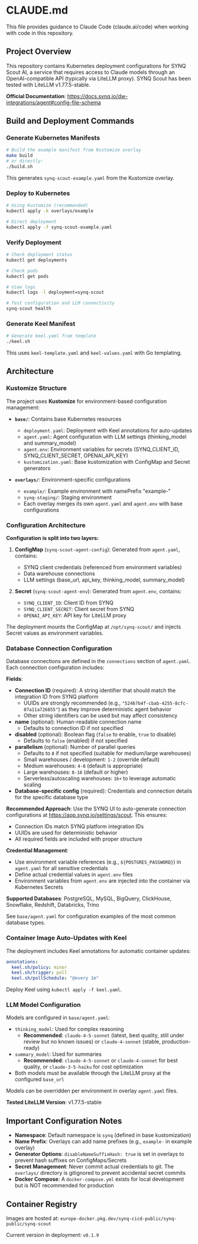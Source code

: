 # CLAUDE.md

This file provides guidance to Claude Code (claude.ai/code) when working with code in this repository.

## Project Overview

This repository contains Kubernetes deployment configurations for SYNQ Scout AI, a service that requires access to Claude models through an OpenAI-compatible API (typically via LiteLLM proxy). SYNQ Scout has been tested with LiteLLM v1.77.5-stable.

**Official Documentation**: https://docs.synq.io/dw-integrations/agent#config-file-schema

## Build and Deployment Commands

### Generate Kubernetes Manifests

```bash
# Build the example manifest from Kustomize overlay
make build
# or directly:
./build.sh
```

This generates `synq-scout-example.yaml` from the Kustomize overlay.

### Deploy to Kubernetes

```bash
# Using Kustomize (recommended)
kubectl apply -k overlays/example

# Direct deployment
kubectl apply -f synq-scout-example.yaml
```

### Verify Deployment

```bash
# Check deployment status
kubectl get deployments

# Check pods
kubectl get pods

# View logs
kubectl logs -l deployment=synq-scout

# Test configuration and LLM connectivity
synq-scout health
```

### Generate Keel Manifest

```bash
# Generate keel.yaml from template
./keel.sh
```

This uses `keel-template.yaml` and `keel-values.yaml` with Go templating.

## Architecture

### Kustomize Structure

The project uses **Kustomize** for environment-based configuration management:

- **`base/`**: Contains base Kubernetes resources
  - `deployment.yaml`: Deployment with Keel annotations for auto-updates
  - `agent.yaml`: Agent configuration with LLM settings (thinking_model and summary_model)
  - `agent.env`: Environment variables for secrets (SYNQ_CLIENT_ID, SYNQ_CLIENT_SECRET, OPENAI_API_KEY)
  - `kustomization.yaml`: Base kustomization with ConfigMap and Secret generators

- **`overlays/`**: Environment-specific configurations
  - `example/`: Example environment with namePrefix "example-"
  - `synq-staging/`: Staging environment
  - Each overlay merges its own `agent.yaml` and `agent.env` with base configurations

### Configuration Architecture

**Configuration is split into two layers:**

1. **ConfigMap** (`synq-scout-agent-config`): Generated from `agent.yaml`, contains:
   - SYNQ client credentials (referenced from environment variables)
   - Data warehouse connections
   - LLM settings (base_url, api_key, thinking_model, summary_model)

2. **Secret** (`synq-scout-agent-env`): Generated from `agent.env`, contains:
   - `SYNQ_CLIENT_ID`: Client ID from SYNQ
   - `SYNQ_CLIENT_SECRET`: Client secret from SYNQ
   - `OPENAI_API_KEY`: API key for LiteLLM proxy

The deployment mounts the ConfigMap at `/opt/synq-scout/` and injects Secret values as environment variables.

### Database Connection Configuration

Database connections are defined in the `connections` section of `agent.yaml`. Each connection configuration includes:

**Fields**:
- **Connection ID** (required): A string identifier that should match the integration ID from SYNQ platform
  - UUIDs are strongly recommended (e.g., `"52467b4f-cbab-4255-8cfc-07a11a726855"`) as they improve deterministic agent behavior
  - Other string identifiers can be used but may affect consistency
- **name** (optional): Human-readable connection name
  - Defaults to connection ID if not specified
- **disabled** (optional): Boolean flag (`false` to enable, `true` to disable)
  - Defaults to `false` (enabled) if not specified
- **parallelism** (optional): Number of parallel queries
  - Defaults to `8` if not specified (suitable for medium/large warehouses)
  - Small warehouses / development: `1-2` (override default)
  - Medium warehouses: `4-8` (default is appropriate)
  - Large warehouses: `8-16` (default or higher)
  - Serverless/autoscaling warehouses: `16+` to leverage automatic scaling
- **Database-specific config** (required): Credentials and connection details for the specific database type

**Recommended Approach**: Use the SYNQ UI to auto-generate connection configurations at https://app.synq.io/settings/scout. This ensures:
- Connection IDs match SYNQ platform integration IDs
- UUIDs are used for deterministic behavior
- All required fields are included with proper structure

**Credential Management**:
- Use environment variable references (e.g., `${POSTGRES_PASSWORD}`) in `agent.yaml` for all sensitive credentials
- Define actual credential values in `agent.env` files
- Environment variables from `agent.env` are injected into the container via Kubernetes Secrets

**Supported Databases**: PostgreSQL, MySQL, BigQuery, ClickHouse, Snowflake, Redshift, Databricks, Trino

See `base/agent.yaml` for configuration examples of the most common database types.

### Container Image Auto-Updates with Keel

The deployment includes Keel annotations for automatic container updates:

```yaml
annotations:
  keel.sh/policy: minor
  keel.sh/trigger: poll
  keel.sh/pollSchedule: "@every 1m"
```

Deploy Keel using `kubectl apply -f keel.yaml`.

### LLM Model Configuration

Models are configured in `base/agent.yaml`:
- `thinking_model`: Used for complex reasoning
  - **Recommended**: `claude-4-5-sonnet` (latest, best quality, still under review but no known issues) or `claude-4-sonnet` (stable, production-ready)
- `summary_model`: Used for summaries
  - **Recommended**: `claude-4-5-sonnet` or `claude-4-sonnet` for best quality, or `claude-3-5-haiku` for cost optimization
- Both models must be available through the LiteLLM proxy at the configured `base_url`

Models can be overridden per environment in overlay `agent.yaml` files.

**Tested LiteLLM Version**: v1.77.5-stable

## Important Configuration Notes

- **Namespace**: Default namespace is `synq` (defined in base kustomization)
- **Name Prefix**: Overlays can add name prefixes (e.g., `example-` in example overlay)
- **Generator Options**: `disableNameSuffixHash: true` is set in overlays to prevent hash suffixes on ConfigMaps/Secrets
- **Secret Management**: Never commit actual credentials to git. The `overlays/` directory is gitignored to prevent accidental secret commits
- **Docker Compose**: A `docker-compose.yml` exists for local development but is NOT recommended for production

## Container Registry

Images are hosted at: `europe-docker.pkg.dev/synq-cicd-public/synq-public/synq-scout`

Current version in deployment: `v0.1.9`
